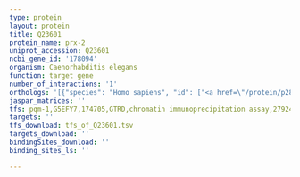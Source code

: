 ```yaml
---
type: protein
layout: protein
title: Q23601
protein_name: prx-2
uniprot_accession: Q23601
ncbi_gene_id: '178094'
organism: Caenorhabditis elegans
function: target gene
number_of_interactions: '1'
orthologs: '[{"species": "Homo sapiens", "id": ["<a href=\"/protein/p28328\">P28328</a>"]}, {"species": "Mus musculus", "id": ["Q91YZ5"]}, {"species": "Rattus norvegicus", "id": ["<a href=\"/protein/p24392\">P24392</a>"]}, {"species": "Drosophila melanogaster", "id": ["<a href=\"/protein/q9vsh8\">Q9VSH8</a>"]}, {"species": "Danio rerio", "id": ["<a href=\"/protein/e7f4v8\">E7F4V8</a>"]}]'
jaspar_matrices: ''
tfs: pqm-1,G5EFY7,174705,GTRD,chromatin immunoprecipitation assay,27924024%5Buid%5D,No
targets: ''
tfs_download: tfs_of_Q23601.tsv
targets_download: ''
bindingSites_download: ''
binding_sites_ls: ''

---
```

